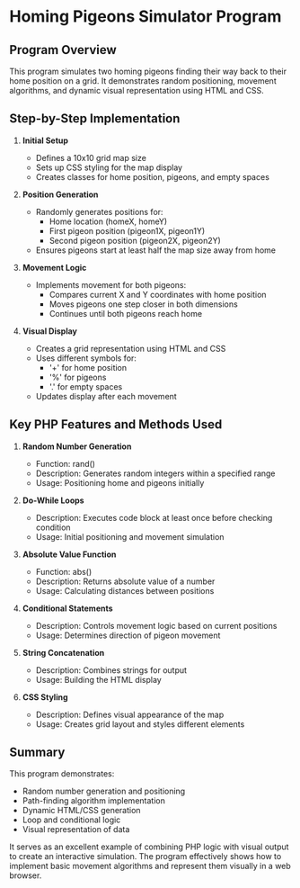 # Homing Pigeons Simulator Program

## Program Overview
This program simulates two homing pigeons finding their way back to their home position on a grid. It demonstrates random positioning, movement algorithms, and dynamic visual representation using HTML and CSS.

## Step-by-Step Implementation

1. **Initial Setup**
   - Defines a 10x10 grid map size
   - Sets up CSS styling for the map display
   - Creates classes for home position, pigeons, and empty spaces

2. **Position Generation**
   - Randomly generates positions for:
     - Home location (homeX, homeY)
     - First pigeon position (pigeon1X, pigeon1Y)
     - Second pigeon position (pigeon2X, pigeon2Y)
   - Ensures pigeons start at least half the map size away from home

3. **Movement Logic**
   - Implements movement for both pigeons:
     - Compares current X and Y coordinates with home position
     - Moves pigeons one step closer in both dimensions
     - Continues until both pigeons reach home

4. **Visual Display**
   - Creates a grid representation using HTML and CSS
   - Uses different symbols for:
     - '+' for home position
     - '%' for pigeons
     - '.' for empty spaces
   - Updates display after each movement

## Key PHP Features and Methods Used

1. **Random Number Generation**
   - Function: rand()
   - Description: Generates random integers within a specified range
   - Usage: Positioning home and pigeons initially

2. **Do-While Loops**
   - Description: Executes code block at least once before checking condition
   - Usage: Initial positioning and movement simulation

3. **Absolute Value Function**
   - Function: abs()
   - Description: Returns absolute value of a number
   - Usage: Calculating distances between positions

4. **Conditional Statements**
   - Description: Controls movement logic based on current positions
   - Usage: Determines direction of pigeon movement

5. **String Concatenation**
   - Description: Combines strings for output
   - Usage: Building the HTML display

6. **CSS Styling**
   - Description: Defines visual appearance of the map
   - Usage: Creates grid layout and styles different elements

## Summary
This program demonstrates:
- Random number generation and positioning
- Path-finding algorithm implementation
- Dynamic HTML/CSS generation
- Loop and conditional logic
- Visual representation of data

It serves as an excellent example of combining PHP logic with visual output to create an interactive simulation. The program effectively shows how to implement basic movement algorithms and represent them visually in a web browser.